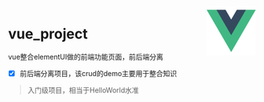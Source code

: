 <img align="right" alt="Vue Template" src="./img/vue.png" width="100">

# vue_project
vue整合elementUI做的前端功能页面，前后端分离

- [x] 前后端分离项目，该crud的demo主要用于整合知识

> 入门级项目，相当于HelloWorld水准
